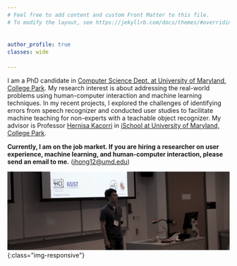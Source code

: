 ```yaml
---
# Feel free to add content and custom Front Matter to this file.
# To modify the layout, see https://jekyllrb.com/docs/themes/#overriding-theme-defaults


author_profile: true
classes: wide

---
```


I am a PhD candidate in [Computer Science Dept. at University of Maryland, College Park](http://cs.umd.edu/). 
My research interest is about addressing the real-world problems using human-computer interaction and machine learning techniques. 
In my recent projects, I explored the challenges of identifying errors from speech recognizer and 
conducted user studies to facilitate machine teaching for non-experts with a teachable object recognizer. 
My advisor is Professor [Hernisa Kacorri](https://terpconnect.umd.edu/~hernisa/) in [iSchool at University of Maryland, College Park](https://ischool.umd.edu/).

<b> Currently, I am on the job market. If you are hiring a researcher on user experience, machine learning, and human-computer interaction, please send an email to me.</b> ([jhong12@umd.edu](mailto:jhong12@umd.edu))

![intro_image](/images/symposium.png){:class="img-responsive"}